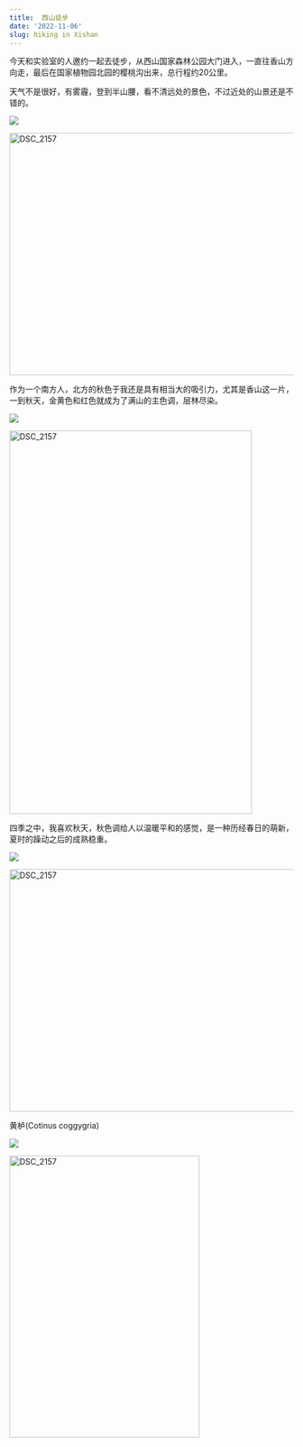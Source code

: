 ```yaml
---
title:  西山徒步
date: '2022-11-06'
slug: hiking in Xishan
---
```


今天和实验室的人邀约一起去徒步，从西山国家森林公园大门进入，一直往香山方向走，最后在国家植物园北园的樱桃沟出来，总行程约20公里。



天气不是很好，有雾霾，登到半山腰，看不清远处的景色，不过近处的山景还是不错的。

![](/images/hiking_1.png)

<a href="https://www.flickr.com/photos/196987831@N04/52511428281/" ><img src="//live.staticflickr.com/65535/52511428281_fff32052df_z.jpg" width="680" height="430" alt="DSC_2157"></a>

作为一个南方人，北方的秋色于我还是具有相当大的吸引力，尤其是香山这一片，一到秋天，金黄色和红色就成为了满山的主色调，层林尽染。

![](/images/hiking_2.png)

<a href="https://flickr.com/photos/196987831@N04/52511910935/" ><img src="//live.staticflickr.com/65535/52511910935_49627db87a_z.jpg" width="430" height="680" alt="DSC_2157"></a>

四季之中，我喜欢秋天，秋色调给人以温暖平和的感觉，是一种历经春日的萌新，夏时的躁动之后的成熟稳重。

![](/images/hiking_3.png)

<a href="https://flickr.com/photos/196987831@N04/52511702124/" ><img src="//live.staticflickr.com/65535/52511702124_e24e461334_z.jpg" width="680" height="430" alt="DSC_2157"></a>

黄栌(Cotinus coggygria)

![](/images/Cotinus_coggygria.png)

<a href="https://flickr.com/photos/196987831@N04/52510957277/" ><img src="//live.staticflickr.com/65535/52510957277_6f2f344f04_z.jpg" width="337" height="500" alt="DSC_2157"></a>

